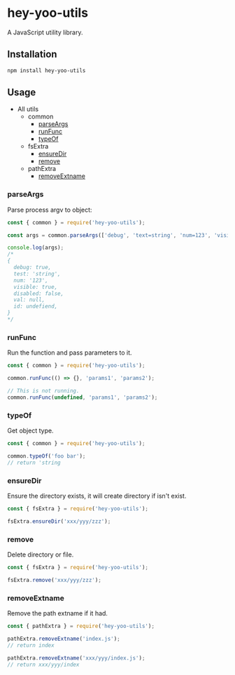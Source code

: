 # hey-yoo-utils

A JavaScript utility library.

## Installation

```bash
npm install hey-yoo-utils
```

## Usage

- All utils
  - common
    - [parseArgs](#parseArgs)
    - [runFunc](#runFunc)
    - [typeOf](#typeOf)
  - fsExtra
    - [ensureDir](#ensureDir)
    - [remove](#remove)
  - pathExtra
    - [removeExtname](#removeExtname)

### parseArgs

Parse process argv to object:

```javascript
const { common } = require('hey-yoo-utils');

const args = common.parseArgs(['debug', 'text=string', 'num=123', 'visible=true', 'disabled=false', 'val=null', 'id=undefined']);

console.log(args);
/*
{
  debug: true,
  test: 'string',
  num: '123',
  visible: true,
  disabled: false,
  val: null,
  id: undefiend,
}
*/
```

### runFunc

Run the function and pass parameters to it.

```javascript
const { common } = require('hey-yoo-utils');

common.runFunc(() => {}, 'params1', 'params2');

// This is not running.
common.runFunc(undefined, 'params1', 'params2');
```

### typeOf

Get object type.

```javascript
const { common } = require('hey-yoo-utils');

common.typeOf('foo bar');
// return 'string
```

### ensureDir

Ensure the directory exists, it will create directory if isn't exist.

```javascript
const { fsExtra } = require('hey-yoo-utils');

fsExtra.ensureDir('xxx/yyy/zzz');
```

### remove

Delete directory or file.

```javascript
const { fsExtra } = require('hey-yoo-utils');

fsExtra.remove('xxx/yyy/zzz');
```

### removeExtname

Remove the path extname if it had.

```javascript
const { pathExtra } = require('hey-yoo-utils');

pathExtra.removeExtname('index.js');
// return index

pathExtra.removeExtname('xxx/yyy/index.js');
// return xxx/yyy/index
```